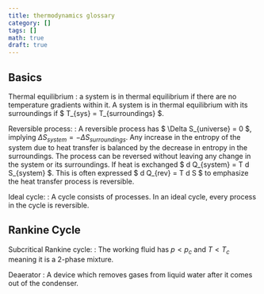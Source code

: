 ```yaml
---
title: thermodynamics glossary
category: []
tags: []
math: true
draft: true
---
```



## Basics

Thermal equilibrium
: a system is in thermal equilibrium if there are no temperature gradients within it. A system is in thermal equilibrium with its surroundings if $ T_{sys} = T_{surroundings} $.

Reversible process: 
: A reversible process has $ \Delta S_{universe} = 0 $, implying $\Delta S_{system} = - \Delta
S_{surroundings}$. Any increase in the entropy of the system due to heat transfer is balanced by the decrease in entropy in the surroundings. The process can be reversed without leaving any change in the system or its surroundings. If heat is exchanged $ d Q_{system} = T d S_{system} $. This is often expressed $ d Q_{rev} = T d S $ to emphasize the heat transfer process is reversible. 

Ideal cycle:
: A cycle consists of processes. In an ideal cycle, every process in the cycle is reversible.

## Rankine Cycle
Subcritical Rankine cycle:
: The working fluid has $p<p_c$ and $T < T_c$ meaning it is a 2-phase mixture. 

Deaerator
: A device which removes gases from liquid water after it comes out of the condenser.
